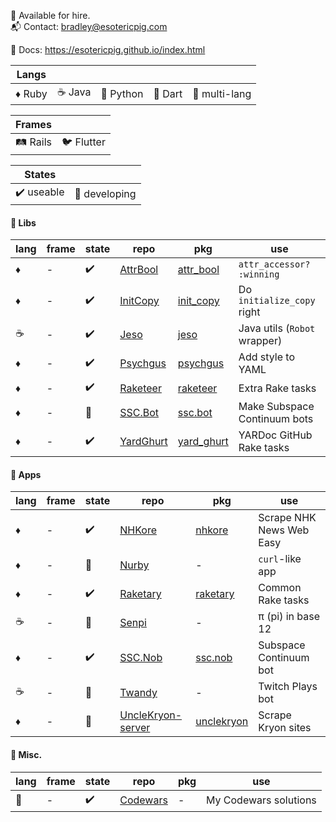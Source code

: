 :necktie: Available for hire.  
:mailbox_with_mail: Contact: bradley@esotericpig.com  

:scroll: Docs: https://esotericpig.github.io/index.html

| Langs | | | | |
| --- | --- | --- | --- | --- |
| :diamonds: Ruby | :coffee: Java | :snake: Python | :dart: Dart | :rainbow: multi-lang |

| Frames | |
| --- | --- |
| :railway_track: Rails | :bird: Flutter |

| States | |
| --- | --- |
| :heavy_check_mark: useable | :hammer: developing |

#### :bento: Libs
| lang | frame | state | repo | pkg | use |
| --- | --- | --- | --- | --- | --- |
| :diamonds: | - | :heavy_check_mark: | [AttrBool](https://github.com/esotericpig/attr_bool) | [attr_bool](https://rubygems.org/gems/attr_bool) | `attr_accessor? :winning` |
| :diamonds: | - | :heavy_check_mark: | [InitCopy](https://github.com/esotericpig/init_copy) | [init_copy](https://rubygems.org/gems/init_copy) | Do `initialize_copy` right |
| :coffee: | - | :heavy_check_mark: | [Jeso](https://github.com/esotericpig/jeso) | [jeso](https://github.com/esotericpig/jeso/packages/) |  Java utils (`Robot` wrapper) |
| :diamonds: | - | :heavy_check_mark: | [Psychgus](https://github.com/esotericpig/psychgus) | [psychgus](https://rubygems.org/gems/psychgus) | Add style to YAML |
| :diamonds: | - | :heavy_check_mark: | [Raketeer](https://github.com/esotericpig/raketeer) | [raketeer](https://rubygems.org/gems/raketeer) | Extra Rake tasks |
| :diamonds: | - | :hammer: | [SSC.Bot](https://github.com/esotericpig/ssc.bot) | [ssc.bot](https://rubygems.org/gems/ssc.bot) | Make Subspace Continuum bots |
| :diamonds: | - | :heavy_check_mark: | [YardGhurt](https://github.com/esotericpig/yard_ghurt) | [yard_ghurt](https://rubygems.org/gems/yard_ghurt) | YARDoc GitHub Rake tasks |

#### :honey_pot: Apps
| lang | frame | state | repo | pkg | use |
| --- | --- | --- | --- | --- | --- |
| :diamonds: | - | :heavy_check_mark: | [NHKore](https://github.com/esotericpig/nhkore) | [nhkore](https://rubygems.org/gems/nhkore) | Scrape NHK News Web Easy |
| :diamonds: | - | :hammer: | [Nurby](https://github.com/esotericpig/nurby) | - | `curl`-like app |
| :diamonds: | - | :heavy_check_mark: | [Raketary](https://github.com/esotericpig/raketary) | [raketary](https://rubygems.org/gems/raketary) | Common Rake tasks |
| :coffee: | - | :hammer: | [Senpi](https://github.com/esotericpig/senpi) | - | π (pi) in base 12 |
| :diamonds: | - | :heavy_check_mark: | [SSC.Nob](https://github.com/esotericpig/ssc.nob) | [ssc.nob](https://rubygems.org/gems/ssc.nob) | Subspace Continuum bot |
| :coffee: | - | :hammer: | [Twandy](https://github.com/esotericpig/twandy) | - | Twitch Plays bot |
| :diamonds: | - | :hammer: | [UncleKryon-server](https://github.com/esotericpig/UncleKryon-server) | [unclekryon](https://rubygems.org/gems/unclekryon) | Scrape Kryon sites |

#### :tanabata_tree: Misc.

| lang | frame | state | repo | pkg | use |
| --- | --- | --- | --- | --- | --- |
| :rainbow: | - | :heavy_check_mark: | [Codewars](https://github.com/esotericpig/codewars) | - | My Codewars solutions |
